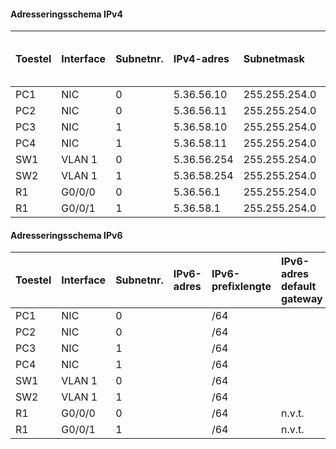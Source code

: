 #### Adresseringsschema IPv4

| Toestel | Interface | Subnetnr. | IPv4-adres  | Subnetmask    | IPv4-adres default gateway |
| :------ | :-------- | :-------- | :---------- | :------------ | :------------------------- |
| PC1     | NIC       | 0         | 5.36.56.10  | 255.255.254.0 | 5.36.56.1                  |
| PC2     | NIC       | 0         | 5.36.56.11  | 255.255.254.0 | 5.36.56.1                  |
| PC3     | NIC       | 1         | 5.36.58.10  | 255.255.254.0 | 5.36.58.1                  |
| PC4     | NIC       | 1         | 5.36.58.11  | 255.255.254.0 | 5.36.58.1                  |
| SW1     | VLAN 1    | 0         | 5.36.56.254 | 255.255.254.0 | 5.36.56.1                  |
| SW2     | VLAN 1    | 1         | 5.36.58.254 | 255.255.254.0 | 5.36.58.1                  |
| R1      | G0/0/0    | 0         | 5.36.56.1   | 255.255.254.0 | n.v.t.                     |
| R1      | G0/0/1    | 1         | 5.36.58.1   | 255.255.254.0 | n.v.t.                     |

#### Adresseringsschema IPv6

| Toestel | Interface | Subnetnr. | IPv6-adres | IPv6-prefixlengte | IPv6-adres default gateway |
| :------ | :-------- | :-------- | :--------- | :---------------- | :------------------------- |
| PC1     | NIC       | 0         |            | /64               |                            |
| PC2     | NIC       | 0         |            | /64               |                            |
| PC3     | NIC       | 1         |            | /64               |                            |
| PC4     | NIC       | 1         |            | /64               |                            |
| SW1     | VLAN 1    | 0         |            | /64               |                            |
| SW2     | VLAN 1    | 1         |            | /64               |                            |
| R1      | G0/0/0    | 0         |            | /64               | n.v.t.                     |
| R1      | G0/0/1    | 1         |            | /64               | n.v.t.                     |

